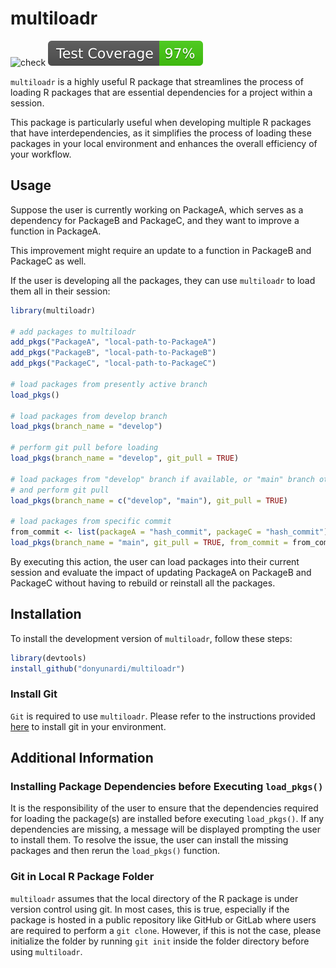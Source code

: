 # multiloadr
![check](https://github.com/donyunardi/multiloadr/actions/workflows/r.yml/badge.svg)
![coverage](https://raw.githubusercontent.com/donyunardi/multiloadr/coverage_badge/coverage.svg)

`multiloadr` is a highly useful R package that streamlines the process of
loading R packages that are essential dependencies for a project within a
session.

This package is particularly useful when developing multiple R packages that
have interdependencies, as it simplifies the process of loading these packages
in your local environment and enhances the overall efficiency of your workflow.

## Usage
Suppose the user is currently working on PackageA, which serves as a dependency
for PackageB and PackageC, and they want to improve a function in PackageA.

This improvement might require an update to a function in PackageB and PackageC
as well.

If the user is developing all the packages, they can use `multiloadr` to
load them all in their session:
``` r
library(multiloadr)

# add packages to multiloadr
add_pkgs("PackageA", "local-path-to-PackageA")
add_pkgs("PackageB", "local-path-to-PackageB")
add_pkgs("PackageC", "local-path-to-PackageC")

# load packages from presently active branch
load_pkgs()

# load packages from develop branch
load_pkgs(branch_name = "develop")

# perform git pull before loading
load_pkgs(branch_name = "develop", git_pull = TRUE)

# load packages from "develop" branch if available, or "main" branch otherwise,
# and perform git pull
load_pkgs(branch_name = c("develop", "main"), git_pull = TRUE)

# load packages from specific commit
from_commit <- list(packageA = "hash_commit", packageC = "hash_commit")
load_pkgs(branch_name = "main", git_pull = TRUE, from_commit = from_commit)
```

By executing this action, the user can load packages into their current session
and evaluate the impact of updating PackageA on PackageB and PackageC without
having to rebuild or reinstall all the packages.

## Installation
To install the development version of `multiloadr`, follow these steps:

``` r
library(devtools)
install_github("donyunardi/multiloadr")
```

### Install Git
`Git` is required to use `multiloadr`. Please refer to the instructions
provided [here](https://git-scm.com/book/en/v2/Getting-Started-Installing-Git)
to install git in your environment.

## Additional Information
### Installing Package Dependencies before Executing `load_pkgs()`
It is the responsibility of the user to ensure that the dependencies required
for loading the package(s) are installed before executing `load_pkgs()`. If any
dependencies are missing, a message will be displayed prompting the user to
install them. To resolve the issue, the user can install the missing packages
and then rerun the `load_pkgs()` function.
### Git in Local R Package Folder
`multiloadr` assumes that the local directory of the R package is under version
control using git. In most cases, this is true, especially if the package is
hosted in a public repository like GitHub or GitLab where users are required to
perform a `git clone`. However, if this is not the case, please initialize the
folder by running `git init` inside the folder directory before using
`multiloadr`.
